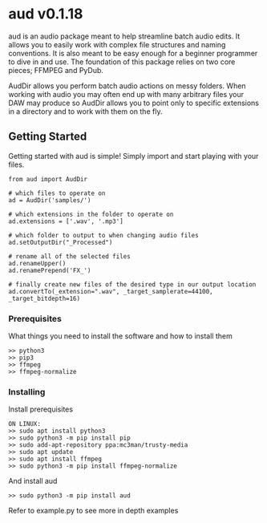 # aud v0.1.18

aud is an audio package meant to help streamline batch audio edits.
It allows you to easily work with complex file structures and naming conventions.
It is also meant to be easy enough for a beginner programmer to dive in and use.
The foundation of this package relies on two core pieces; FFMPEG and PyDub.

AudDir allows you perform batch audio actions on messy folders.
When working with audio you may often end up with many arbitrary files your DAW may produce so AudDir allows you to point only to specific extensions in a directory and to work with them on the fly.

## Getting Started

Getting started with aud is simple!
Simply import and start playing with your files.

```
from aud import AudDir

# which files to operate on
ad = AudDir('samples/')

# which extensions in the folder to operate on
ad.extensions = ['.wav', '.mp3']

# which folder to output to when changing audio files
ad.setOutputDir("_Processed")

# rename all of the selected files
ad.renameUpper()
ad.renamePrepend('FX_')

# finally create new files of the desired type in our output location
ad.convertTo(_extension=".wav", _target_samplerate=44100, _target_bitdepth=16)
```

### Prerequisites

What things you need to install the software and how to install them

```
>> python3
>> pip3
>> ffmpeg
>> ffmpeg-normalize
```

### Installing

Install prerequisites

```
ON LINUX:
>> sudo apt install python3
>> sudo python3 -m pip install pip
>> sudo add-apt-repository ppa:mc3man/trusty-media
>> sudo apt update
>> sudo apt install ffmpeg
>> sudo python3 -m pip install ffmpeg-normalize
```

And install aud

```
>> sudo python3 -m pip install aud
```

Refer to example.py to see more in depth examples
